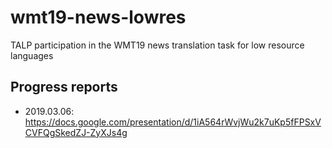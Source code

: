 # wmt19-news-lowres

TALP participation in the WMT19 news translation task for low resource languages

## Progress reports

- 2019.03.06: https://docs.google.com/presentation/d/1iA564rWvjWu2k7uKp5fFPSxVCVFQgSkedZJ-ZyXJs4g
